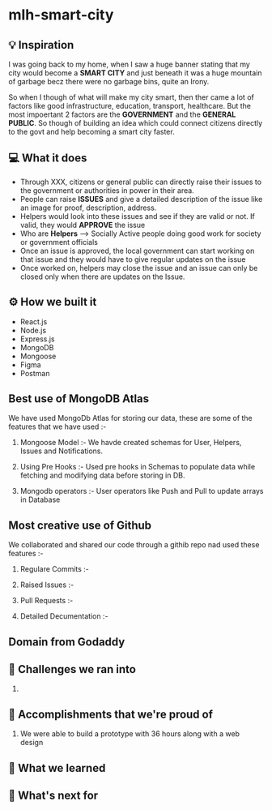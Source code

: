 # mlh-smart-city

## 💡 Inspiration

I was going back to my home, when I saw a huge banner stating that my city would become a **SMART CITY** and just beneath it was a huge mountain of garbage becz there were no garbage bins, quite an Irony. 

So when I though of what will make my city smart, then ther came a lot of factors like good infrastructure, education, transport, healthcare. But the most impoertant 2 factors are the **GOVERNMENT** and the **GENERAL PUBLIC**. So though of building an idea which could connect citizens directly to the govt and help becoming a smart city faster.

## 💻 What it does

- Through XXX, citizens or general public can directly raise their issues to the government or authorities in power in their area. 
- People can raise **ISSUES** and give a detailed description of the issue like an image for proof, description, address.
- Helpers would look into these issues and see if they are valid or not. If valid, they would **APPROVE** the issue
- Who are **Helpers** --> Socially Active people doing good work for society or government officials
- Once an issue is approved, the local government can start working on that issue and they would have to give regular updates on the issue
- Once worked on, helpers may close the issue and an issue can only be closed only when there are updates on the Issue.   

## ⚙️ How we built it
- React.js
- Node.js
- Express.js
- MongoDB
- Mongoose
- Figma
- Postman

## Best use of MongoDB Atlas
We have used MongoDb Atlas for storing our data, these are some of the features that we have used :-

1) Mongoose Model :- We havde created schemas for User, Helpers, Issues and Notifications.

2) Using Pre Hooks :- Used pre hooks in Schemas to populate data while fetching and modifying data before storing in DB.

3) Mongodb operators :- User operators like Push and Pull to update arrays in Database

## Most creative use of Github
We collaborated and shared our code through a githib repo nad used these features :-

1) Regulare Commits :-

2) Raised Issues :- 

3) Pull Requests :-

4) Detailed Decumentation :-  

## Domain from Godaddy

## 🧠 Challenges we ran into

1) 

## 🏅 Accomplishments that we're proud of

1) We were able to build a prototype with 36 hours along with a web design

## 📖 What we learned

## 🚀 What's next for 

